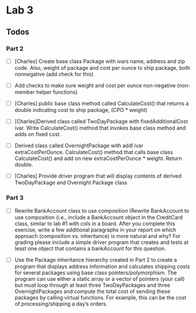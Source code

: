 # Lab 3

## Todos
### Part 2
- [ ] [Charles] Create base class Package with ivars name, address and zip code. Also, weight of package and cost per ounce to ship package, both nonnegative (add check for this)
- [ ] Add checks to make sure weight and cost per ounce non-negative (non-member helper functions)
- [ ] [Charles] public base class method called CalculateCost() that returns a double indicating cost to ship package, (CPO * weight)
- [ ] [Charles]Derived class called TwoDayPackage with fixedAdditionalCost ivar. Write
    CalculateCost() method that invokes base class method and adds on fixed
    cost.
- [ ] Derived class called OvernightPackage with addl ivar extraCostPerOunce. CalculateCost() method that calls base class CalculateCost() and add on new extraCostPerOunce * weight.
    Return double. 
- [ ] [Charles] Provide driver program that will display contents of derived
    TwoDayPackage and Overnight Package class



### Part 3
- [ ] Rewrite BankAccount class to use composition (Rewrite BankAccount to use
    composition (i.e., include a BankAccount
    object in the CreditCard class, similar to lab #1 with cols in a board.
    After you
    complete this exercise, write a few additional paragraphs in your report on
    which approach (composition vs. inheritance) is more natural and why? For
    grading please include a simple driver program that creates and tests at
    least one
    object that contains a bankAccount for this question.

- [ ] Use the Package inheritance hierarchy created in Part 2 to create a
    program that
    displays address information and calculates shipping costs for several
    packages
    using base class pointers/polymorphism. The program can use either a static
    array or a vector of pointers (your call) but must loop through at least
    three
    TwoDayPackages and three OvernightPackages and compute the total cost of
    sending these packages by calling virtual functions. For example, this can
    be the
    cost of processing/shipping a day’s orders.
    

